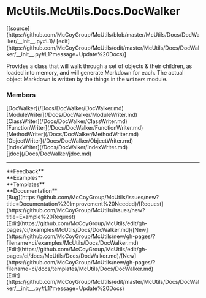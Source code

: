 # <a id="McUtils.Docs.DocWalker">McUtils.McUtils.Docs.DocWalker</a> 
<div class="docs-source-link" markdown="1">
[[source](https://github.com/McCoyGroup/McUtils/blob/master/McUtils/Docs/DocWalker/__init__.py#L1)/
[edit](https://github.com/McCoyGroup/McUtils/edit/master/McUtils/Docs/DocWalker/__init__.py#L1?message=Update%20Docs)]
</div>
    
Provides a class that will walk through a set of objects & their children, as loaded into memory, and will generate Markdown for each.
The actual object Markdown is written by the things in the `Writers` module.

### Members
<div class="container alert alert-secondary bg-light">
  <div class="row">
   <div class="col" markdown="1">
[DocWalker](/Docs/DocWalker/DocWalker.md)   
</div>
   <div class="col" markdown="1">
[ModuleWriter](/Docs/DocWalker/ModuleWriter.md)   
</div>
   <div class="col" markdown="1">
[ClassWriter](/Docs/DocWalker/ClassWriter.md)   
</div>
</div>
  <div class="row">
   <div class="col" markdown="1">
[FunctionWriter](/Docs/DocWalker/FunctionWriter.md)   
</div>
   <div class="col" markdown="1">
[MethodWriter](/Docs/DocWalker/MethodWriter.md)   
</div>
   <div class="col" markdown="1">
[ObjectWriter](/Docs/DocWalker/ObjectWriter.md)   
</div>
</div>
  <div class="row">
   <div class="col" markdown="1">
[IndexWriter](/Docs/DocWalker/IndexWriter.md)   
</div>
   <div class="col" markdown="1">
[jdoc](/Docs/DocWalker/jdoc.md)   
</div>
   <div class="col" markdown="1">
   
</div>
</div>
</div>













---


<div markdown="1" class="text-secondary">
<div class="container">
  <div class="row">
   <div class="col" markdown="1">
**Feedback**   
</div>
   <div class="col" markdown="1">
**Examples**   
</div>
   <div class="col" markdown="1">
**Templates**   
</div>
   <div class="col" markdown="1">
**Documentation**   
</div>
   <div class="col" markdown="1">
   
</div>
   <div class="col" markdown="1">
   
</div>
   <div class="col" markdown="1">
   
</div>
</div>
  <div class="row">
   <div class="col" markdown="1">
[Bug](https://github.com/McCoyGroup/McUtils/issues/new?title=Documentation%20Improvement%20Needed)/[Request](https://github.com/McCoyGroup/McUtils/issues/new?title=Example%20Request)   
</div>
   <div class="col" markdown="1">
[Edit](https://github.com/McCoyGroup/McUtils/edit/gh-pages/ci/examples/McUtils/Docs/DocWalker.md)/[New](https://github.com/McCoyGroup/McUtils/new/gh-pages/?filename=ci/examples/McUtils/Docs/DocWalker.md)   
</div>
   <div class="col" markdown="1">
[Edit](https://github.com/McCoyGroup/McUtils/edit/gh-pages/ci/docs/McUtils/Docs/DocWalker.md)/[New](https://github.com/McCoyGroup/McUtils/new/gh-pages/?filename=ci/docs/templates/McUtils/Docs/DocWalker.md)   
</div>
   <div class="col" markdown="1">
[Edit](https://github.com/McCoyGroup/McUtils/edit/master/McUtils/Docs/DocWalker/__init__.py#L1?message=Update%20Docs)   
</div>
   <div class="col" markdown="1">
   
</div>
   <div class="col" markdown="1">
   
</div>
   <div class="col" markdown="1">
   
</div>
</div>
</div>
</div>